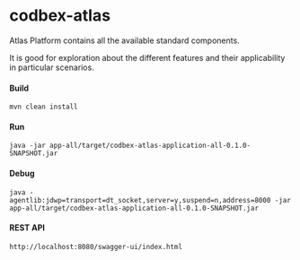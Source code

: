 # codbex-atlas

Atlas Platform contains all the available standard components.

It is good for exploration about the different features and their applicability in particular scenarios.

#### Build

	mvn clean install
	
#### Run

	java -jar app-all/target/codbex-atlas-application-all-0.1.0-SNAPSHOT.jar

#### Debug

	java -agentlib:jdwp=transport=dt_socket,server=y,suspend=n,address=8000 -jar app-all/target/codbex-atlas-application-all-0.1.0-SNAPSHOT.jar
	
#### REST API

	http://localhost:8080/swagger-ui/index.html


